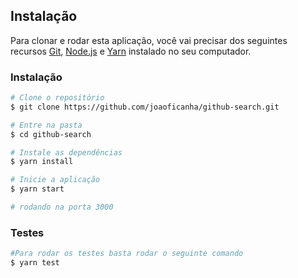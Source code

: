 ## Instalação

Para clonar e rodar esta aplicação, você vai precisar dos seguintes recursos <a href="https://git-scm.com/" target="_blank">Git</a>, <a href="https://nodejs.org/en/" target="_blank">Node.js</a> e <a href="https://yarnpkg.com/" target="_blank">Yarn</a> instalado no seu computador.

### Instalação

```bash
# Clone o repositório
$ git clone https://github.com/joaoficanha/github-search.git

# Entre na pasta
$ cd github-search

# Instale as dependências
$ yarn install

# Inicie a aplicação
$ yarn start

# rodando na porta 3000
```

### Testes

```bash
#Para rodar os testes basta rodar o seguinte comando
$ yarn test
```
